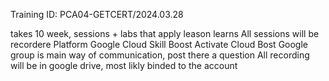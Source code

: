 Training ID: PCA04-GETCERT/2024.03.28

takes 10 week, sessions + labs that apply leason learns
All sessions will be recordere
Platform  Google Cloud Skill Boost
Activate Cloud Bost
Google group is main way of communication, post there a question
All recording will be in google drive, most likly binded to the account 



